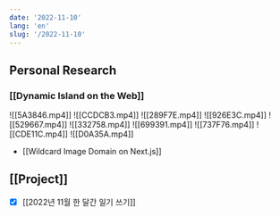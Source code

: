 ```yaml
---
date: '2022-11-10'
lang: 'en'
slug: '/2022-11-10'
---
```


## Personal Research

### [[Dynamic Island on the Web]]

![[5A3846.mp4]]
![[CCDCB3.mp4]]
![[289F7E.mp4]]
![[926E3C.mp4]]
![[529667.mp4]]
![[332758.mp4]]
![[699391.mp4]]
![[737F76.mp4]]
![[CDE11C.mp4]]
![[D0A35A.mp4]]

- [[Wildcard Image Domain on Next.js]]

## [[Project]]

- [x] [[2022년 11월 한 달간 일기 쓰기]]
